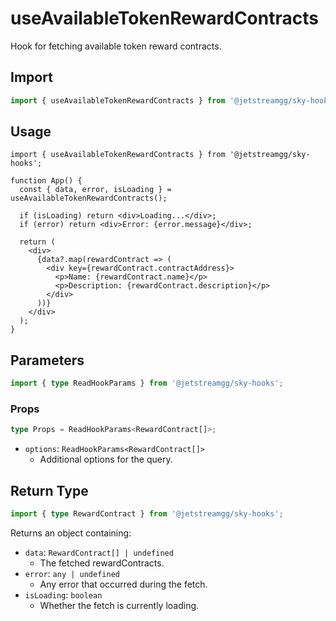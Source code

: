 # useAvailableTokenRewardContracts

Hook for fetching available token reward contracts.

## Import

```ts
import { useAvailableTokenRewardContracts } from '@jetstreamgg/sky-hooks';
```

## Usage

```tsx
import { useAvailableTokenRewardContracts } from '@jetstreamgg/sky-hooks';

function App() {
  const { data, error, isLoading } = useAvailableTokenRewardContracts();

  if (isLoading) return <div>Loading...</div>;
  if (error) return <div>Error: {error.message}</div>;

  return (
    <div>
      {data?.map(rewardContract => (
        <div key={rewardContract.contractAddress}>
          <p>Name: {rewardContract.name}</p>
          <p>Description: {rewardContract.description}</p>
        </div>
      ))}
    </div>
  );
}
```

## Parameters

```ts
import { type ReadHookParams } from '@jetstreamgg/sky-hooks';
```

### Props

```ts
type Props = ReadHookParams<RewardContract[]>;
```

- `options`: `ReadHookParams<RewardContract[]>`
  - Additional options for the query.

## Return Type

```ts
import { type RewardContract } from '@jetstreamgg/sky-hooks';
```

Returns an object containing:

- `data`: `RewardContract[] | undefined`
  - The fetched rewardContracts.
- `error`: `any | undefined`
  - Any error that occurred during the fetch.
- `isLoading`: `boolean`
  - Whether the fetch is currently loading.
